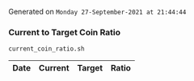 Generated on `Monday 27-September-2021 at 21:44:44`

### Current to Target Coin Ratio
`current_coin_ratio.sh`

Date|Current|Target|Ratio
---|---|---|---
